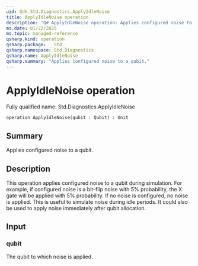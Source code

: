 ```yaml
---
uid: Qdk.Std.Diagnostics.ApplyIdleNoise
title: ApplyIdleNoise operation
description: "Q# ApplyIdleNoise operation: Applies configured noise to a qubit."
ms.date: 01/22/2025
ms.topic: managed-reference
qsharp.kind: operation
qsharp.package: __Std__
qsharp.namespace: Std.Diagnostics
qsharp.name: ApplyIdleNoise
qsharp.summary: "Applies configured noise to a qubit."
---
```


# ApplyIdleNoise operation

Fully qualified name: Std.Diagnostics.ApplyIdleNoise

```qsharp
operation ApplyIdleNoise(qubit : Qubit) : Unit
```

## Summary
Applies configured noise to a qubit.

## Description
This operation applies configured noise to a qubit during simulation. For example,
if configured noise is a bit-flip noise with 5% probability, the X gate will be applied
with 5% probability. If no noise is configured, no noise is applied.
This is useful to simulate noise during idle periods. It could also be used to
apply noise immediately after qubit allocation.

## Input
### qubit
The qubit to which noise is applied.
